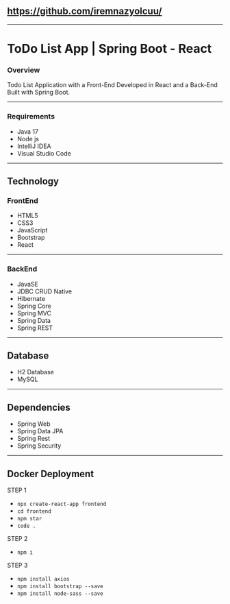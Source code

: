 ## https://github.com/iremnazyolcuu/
---

# ToDo List App | Spring Boot - React
### Overview
Todo List Application with a Front-End Developed in React and a Back-End Built with Spring Boot.

---

### Requirements
- Java 17
- Node js
- IntelliJ IDEA
- Visual Studio Code
---

## Technology
### FrontEnd
- HTML5
- CSS3
- JavaScript
- Bootstrap
- React
---
### BackEnd
- JavaSE
- JDBC CRUD Native
- Hibernate
- Spring Core
- Spring MVC
- Spring Data
- Spring REST
---

## Database
- H2 Database
- MySQL
---

## Dependencies
- Spring Web
- Spring Data JPA
- Spring Rest
- Spring Security
---

## Docker Deployment

STEP 1
* `npx create-react-app frontend`
* `cd frontend`
* `npm star`
* `code .`

STEP 2
* `npm i`

STEP 3
* `npm install axios`
* `npm install bootstrap --save`
* `npm install node-sass --save`

